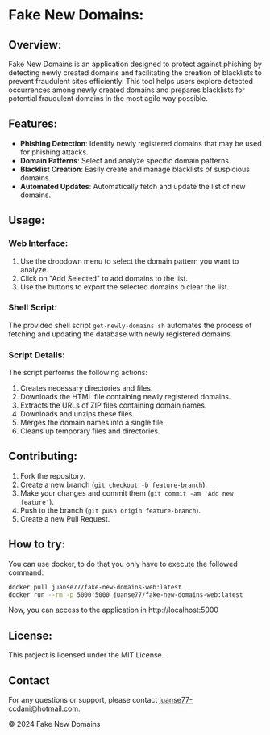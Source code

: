 # Fake New Domains:

## Overview:

Fake New Domains is an application designed to protect against phishing by detecting newly created domains and facilitating the creation of blacklists to prevent fraudulent sites efficiently. This tool helps users explore detected occurrences among newly created domains and prepares blacklists for potential fraudulent domains in the most agile way possible.

## Features:

- **Phishing Detection**: Identify newly registered domains that may be used for phishing attacks.
- **Domain Patterns**: Select and analyze specific domain patterns.
- **Blacklist Creation**: Easily create and manage blacklists of suspicious domains.
- **Automated Updates**: Automatically fetch and update the list of new domains.

## Usage:

### Web Interface:

1. Use the dropdown menu to select the domain pattern you want to analyze.
2. Click on "Add Selected" to add domains to the list.
3. Use the buttons to export the selected domains o clear the list.

### Shell Script:

The provided shell script `get-newly-domains.sh` automates the process of fetching and updating the database with newly registered domains.

### Script Details:

The script performs the following actions:

1. Creates necessary directories and files.
2. Downloads the HTML file containing newly registered domains.
3. Extracts the URLs of ZIP files containing domain names.
4. Downloads and unzips these files.
5. Merges the domain names into a single file.
6. Cleans up temporary files and directories.

## Contributing:

1. Fork the repository.
2. Create a new branch (`git checkout -b feature-branch`).
3. Make your changes and commit them (`git commit -am 'Add new feature'`).
4. Push to the branch (`git push origin feature-branch`).
5. Create a new Pull Request.

## How to try:
You can use docker, to do that you only have to execute the followed command:

```bash
docker pull juanse77/fake-new-domains-web:latest
docker run --rm -p 5000:5000 juanse77/fake-new-domains-web:latest
```

Now, you can access to the application in http://localhost:5000

## License:

This project is licensed under the MIT License.

## Contact

For any questions or support, please contact [juanse77-ccdani@hotmail.com](mailto:juanse77-ccdani@hotmail.com).

&copy; 2024 Fake New Domains